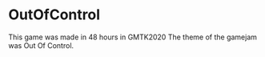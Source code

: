 # OutOfControl

This game was made in 48 hours in GMTK2020
The theme of the gamejam was Out Of Control.
